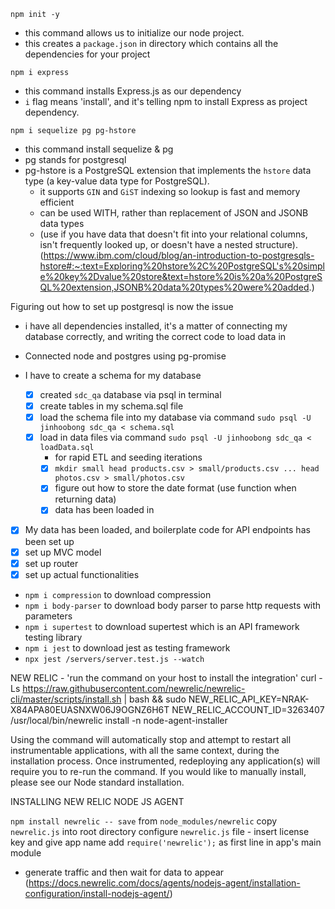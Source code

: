
`npm init -y`
  - this command allows us to initialize our node project.
  - this creates a `package.json` in directory which contains all the dependencies for your project

`npm i express`
  - this command installs Express.js as our dependency
  - `i` flag means 'install', and it's telling npm to install Express as project dependency.

`npm i sequelize pg pg-hstore`
  - this command install sequelize & pg
  - pg stands for postgresql
  - pg-hstore is a PostgreSQL extension that implements the `hstore` data type (a key-value data type for PostgreSQL).
    - it supports `GIN` and `GiST` indexing so lookup is fast and memory efficient
    - can be used WITH, rather than replacement of JSON and JSONB data types
    - (use if you have data that doesn't fit into your relational columns, isn't frequently looked up, or doesn't have a nested structure).
  (https://www.ibm.com/cloud/blog/an-introduction-to-postgresqls-hstore#:~:text=Exploring%20hstore%2C%20PostgreSQL's%20simple%20key%2Dvalue%20store&text=hstore%20is%20a%20PostgreSQL%20extension,JSONB%20data%20types%20were%20added.)

Figuring out how to set up postgresql is now the issue
  - i have all dependencies installed, it's a matter of connecting my database correctly, and writing the correct code to load data in

  - Connected node and postgres using pg-promise

  - I have to create a schema for my database
    - [x] created `sdc_qa` database via psql in terminal
    - [x] create tables in my schema.sql file
    - [x] load the schema file into my database via command `sudo psql -U jinhoobong sdc_qa < schema.sql`
    - [x] load in data files via command `sudo psql -U jinhoobong sdc_qa < loadData.sql`
      - for rapid ETL and seeding iterations
      - [x] `mkdir small
         head products.csv > small/products.csv
         ...
         head photos.csv > small/photos.csv`
      - [x] figure out how to store the date format (use function when returning data)
      - [x] data has been loaded in

  - [x] My data has been loaded, and boilerplate code for API endpoints has been set up
  - [x] set up MVC model
  - [x] set up router
  - [x] set up actual functionalities

- `npm i compression` to download compression
- `npm i body-parser` to download body parser to parse http requests with parameters
- `npm i supertest` to download supertest which is an API framework testing library
- `npm i jest` to download jest as testing framework
- `npx jest /servers/server.test.js --watch`





NEW RELIC - 'run the command on your host to install the integration'
curl -Ls https://raw.githubusercontent.com/newrelic/newrelic-cli/master/scripts/install.sh | bash && sudo NEW_RELIC_API_KEY=NRAK-X84APA80EUASNXW06J9OGNZ6H6T NEW_RELIC_ACCOUNT_ID=3263407 /usr/local/bin/newrelic install -n node-agent-installer

Using the command will automatically stop and attempt to restart all instrumentable applications, with all the same context, during the installation process. Once instrumented, redeploying any application(s) will require you to re-run the command. If you would like to manually install, please see our Node standard installation.


INSTALLING NEW RELIC NODE JS AGENT

`npm install newrelic -- save`
from `node_modules/newrelic` copy `newrelic.js` into root directory
configure `newrelic.js` file - insert license key and give app name
add `require('newrelic');` as first line in app's main module
- generate traffic and then wait for data to appear
(https://docs.newrelic.com/docs/agents/nodejs-agent/installation-configuration/install-nodejs-agent/)



